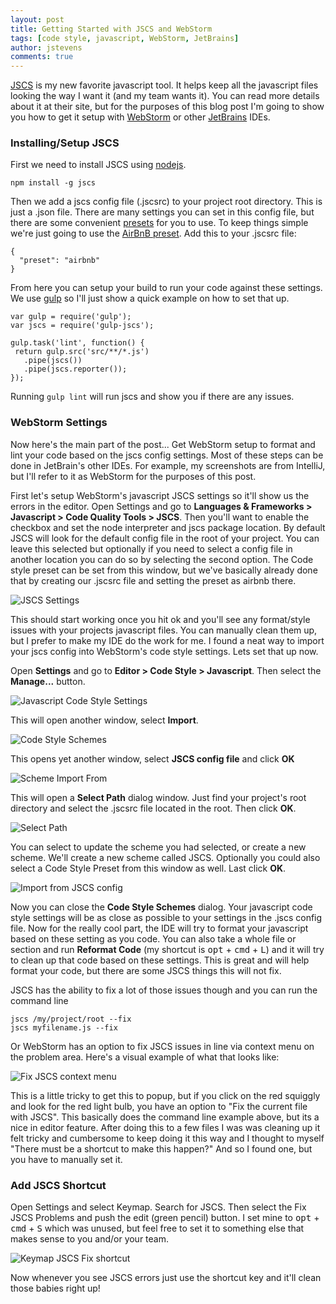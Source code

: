 ```yaml
---
layout: post
title: Getting Started with JSCS and WebStorm
tags: [code style, javascript, WebStorm, JetBrains]
author: jstevens
comments: true
---
```


[JSCS](http://jscs.info/) is my new favorite javascript tool. It helps keep all the javascript files looking the way I want it (and my team wants it). You can read more details about it at their site, but for the purposes of this blog post I'm going to show you how to get it setup with [WebStorm](https://www.jetbrains.com/webstorm/) or other [JetBrains](https://www.jetbrains.com/) IDEs.

<!-- #REST#BEGIN -->

### Installing/Setup JSCS

First we need to install JSCS using [nodejs](https://nodejs.org/en/).

```
npm install -g jscs
```

Then we add a jscs config file (.jscsrc) to your project root directory. This is just a .json file. There are many settings you can set in this config file, but there are some convenient [presets](http://jscs.info/overview#presets) for you to use. To keep things simple we're just going to use the [AirBnB preset](https://github.com/jscs-dev/node-jscs/blob/master/presets/airbnb.json). Add this to your .jscsrc file:

```
{
  "preset": "airbnb"
}
```

From here you can setup your build to run your code against these settings. We use [gulp](http://gulpjs.com/) so I'll just show a quick example on how to set that up.

```
var gulp = require('gulp');
var jscs = require('gulp-jscs');

gulp.task('lint', function() {
 return gulp.src('src/**/*.js')
   .pipe(jscs())
   .pipe(jscs.reporter());
});
```

Running `gulp lint` will run jscs and show you if there are any issues.

### WebStorm Settings

Now here's the main part of the post... Get WebStorm setup to format and lint your code based on the jscs config settings. Most of these steps can be done in JetBrain's other IDEs. For example, my screenshots are from IntelliJ, but I'll refer to it as WebStorm for the purposes of this post.

First let's setup WebStorm's javascript JSCS settings so it'll show us the errors in the editor. Open Settings and go to **Languages & Frameworks > Javascript > Code Quality Tools > JSCS**. Then you'll want to enable the checkbox and set the node interpreter and jscs package location. By default JSCS will look for the default config file in the root of your project. You can leave this selected but optionally if you need to select a config file in another location you can do so by selecting the second option. The Code style preset can be set from this window, but we've basically already done that by creating our .jscsrc file and setting the preset as airbnb there.

![JSCS Settings](http://i.imgur.com/k4t5I9M.png)

This should start working once you hit ok and you'll see any format/style issues with your projects javascript files. You can manually clean them up, but I prefer to make my IDE do the work for me. I found a neat way to import your jscs config into WebStorm's code style settings. Lets set that up now.

Open **Settings** and go to **Editor > Code Style > Javascript**. Then select the **Manage...** button.

![Javascript Code Style Settings](http://i.imgur.com/paw2sxV.png)

This will open another window, select **Import**.

![Code Style Schemes](http://i.imgur.com/ttmSNi7.png)

This opens yet another window, select **JSCS config file** and click **OK**

![Scheme Import From](http://i.imgur.com/GVM7N2m.png)

This will open a **Select Path** dialog window. Just find your project's root directory and select the .jscsrc file located in the root. Then click **OK**.

![Select Path](http://i.imgur.com/LmacVz7.png)

You can select to update the scheme you had selected, or create a new scheme. We'll create a new scheme called JSCS. Optionally you could also select a Code Style Preset from this window as well. Last click **OK**.

![Import from JSCS config](http://i.imgur.com/gFJWKTW.png)

Now you can close the **Code Style Schemes** dialog. Your javascript code style settings will be as close as possible to your settings in the .jscs config file. Now for the really cool part, the IDE will try to format your javascript based on these setting as you code. You can also take a whole file or section and run **Reformat Code** (my shortcut is <kbd>opt</kbd> + <kbd>cmd</kbd> + <kbd>L</kbd>) and it will try to clean up that code based on these settings. This is great and will help format your code, but there are some JSCS things this will not fix.

JSCS has the ability to fix a lot of those issues though and you can run the command line

```
jscs /my/project/root --fix
jscs myfilename.js --fix
```

Or WebStorm has an option to fix JSCS issues in line via context menu on the problem area. Here's a visual example of what that looks like:

![Fix JSCS context menu](http://i.imgur.com/cOABQHg.png)

This is a little tricky to get this to popup, but if you click on the red squiggly and look for the red light bulb, you have an option to "Fix the current file with JSCS". This basically does the command line example above, but its a nice in editor feature. After doing this to a few files I was was cleaning up it felt tricky and cumbersome to keep doing it this way and I thought to myself "There must be a shortcut to make this happen?" And so I found one, but you have to manually set it.

### Add JSCS Shortcut

Open Settings and select Keymap. Search for JSCS. Then select the Fix JSCS Problems and push the edit (green pencil) button. I set mine to <kbd>opt</kbd> + <kbd>cmd</kbd> + <kbd>S</kbd> which was unused, but feel free to set it to something else that makes sense to you and/or your team.

![Keymap JSCS Fix shortcut](http://i.imgur.com/DvfLmsi.png)

Now whenever you see JSCS errors just use the shortcut key and it'll clean those babies right up!

<!-- #REST#END -->
